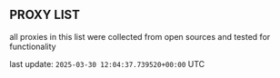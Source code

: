 ## PROXY LIST

all proxies in this list were collected from open sources and tested for functionality

last update: `2025-03-30 12:04:37.739520+00:00` UTC